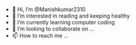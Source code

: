 - 👋 Hi, I’m @Manishkumar2310
- 👀 I’m interested in reading and keeping healthy
- 🌱 I’m currently learning computer coding
- 💞️ I’m looking to collaborate on ...
- 📫 How to reach me ...

<!---
Manishkumar2310/Manishkumar2310 is a ✨ special ✨ repository because its `README.md` (this file) appears on your GitHub profile.
You can click the Preview link to take a look at your changes.
--->
